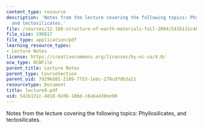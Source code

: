 ```yaml
---
content_type: resource
description: 'Notes from the lecture covering the following topics: Phyllosilicates,
  and tectosilicates.'
file: /courses/12-108-structure-of-earth-materials-fall-2004/541b131c481892d818bdc8a6a430ee90_lecture9.pdf
file_size: 190817
file_type: application/pdf
learning_resource_types:
- Lecture Notes
license: https://creativecommons.org/licenses/by-nc-sa/4.0/
ocw_type: OCWFile
parent_title: Lecture Notes
parent_type: CourseSection
parent_uid: 7d296d81-2189-7753-1ebc-270cd7db3a21
resourcetype: Document
title: lecture9.pdf
uid: 541b131c-4818-92d8-18bd-c8a6a430ee90
---
```

Notes from the lecture covering the following topics: Phyllosilicates, and tectosilicates.